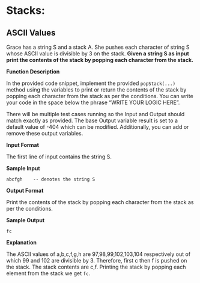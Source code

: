 # Stacks: 
## ASCII Values

Grace has a string S and a stack A.
She pushes each character of string S whose ASCII value is divisible by 3 on the stack.
**Given a string S as input print the contents of the stack by popping each character from the stack.**
 
**Function Description**

In the provided code snippet, implement the provided `popStack(...)` method using the variables to print or return the contents of the stack by popping each character from the stack as per the conditions. You can write your code in the space below the phrase “WRITE YOUR LOGIC HERE”. 

There will be multiple test cases running so the Input and Output should match exactly as provided.
The base Output variable result is set to a default value of -404 which can be modified. Additionally, you can add or remove these output variables.

**Input Format**

The first line of input contains the string S.

**Sample Input**

```
abcfgh    -- denotes the string S
```

**Output Format**

Print the contents of the stack by popping each character from the stack as per the conditions.

**Sample Output**
```
fc
 ```
 
**Explanation**

The ASCII values of a,b,c,f,g,h are 97,98,99,102,103,104 respectively out of which 99 and 102 are divisible by 3.
Therefore, first c then f is pushed on the stack. The stack contents are c,f.
Printing the stack by popping each element from the stack we get `fc`.
